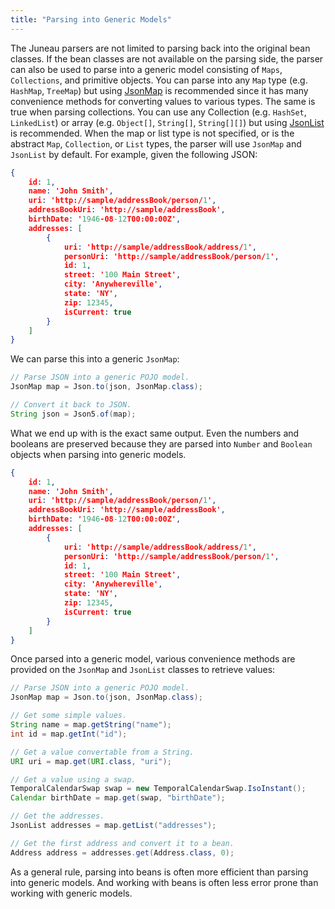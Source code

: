 ```yaml
---
title: "Parsing into Generic Models"
---
```


The Juneau parsers are not limited to parsing back into the original bean classes.
If the bean classes are not available on the parsing side, the parser can also be used to
parse into a generic model consisting of `Maps`, `Collections`, and primitive
objects.
You can parse into any `Map` type (e.g. `HashMap`, `TreeMap`) but
using [JsonMap](../apidocs/org/apache/juneau/collections/JsonMap.html) is recommended since it has many convenience methods
for converting values to various types.
The same is true when parsing collections.  You can use any Collection (e.g. `HashSet`,
`LinkedList`) or array (e.g. `Object[]`, `String[]`,
`String[][]`) but using [JsonList](../apidocs/org/apache/juneau/collections/JsonList.html) is recommended.
When the map or list type is not specified, or is the abstract `Map`, `Collection`,
or `List` types, the parser will use `JsonMap` and `JsonList` by
default.
For example, given the following JSON:
```json
{
    id: 1,
    name: 'John Smith',
    uri: 'http://sample/addressBook/person/1',
    addressBookUri: 'http://sample/addressBook',
    birthDate: '1946-08-12T00:00:00Z',
    addresses: [
        {
            uri: 'http://sample/addressBook/address/1',
            personUri: 'http://sample/addressBook/person/1',
            id: 1,
            street: '100 Main Street',
            city: 'Anywhereville',
            state: 'NY',
            zip: 12345,
            isCurrent: true
        }
    ]
}
```
We can parse this into a generic `JsonMap`:
```java
// Parse JSON into a generic POJO model.
JsonMap map = Json.to(json, JsonMap.class);

// Convert it back to JSON.
String json = Json5.of(map);
```
What we end up with is the exact same output.
Even the numbers and booleans are preserved because they are parsed into `Number` and
`Boolean` objects when parsing into generic models.
```json
{
    id: 1,
    name: 'John Smith',
    uri: 'http://sample/addressBook/person/1',
    addressBookUri: 'http://sample/addressBook',
    birthDate: '1946-08-12T00:00:00Z',
    addresses: [
        {
            uri: 'http://sample/addressBook/address/1',
            personUri: 'http://sample/addressBook/person/1',
            id: 1,
            street: '100 Main Street',
            city: 'Anywhereville',
            state: 'NY',
            zip: 12345,
            isCurrent: true
        }
    ]
}
```
Once parsed into a generic model, various convenience methods are provided on the `JsonMap`
and `JsonList` classes to retrieve values:
```java
// Parse JSON into a generic POJO model.
JsonMap map = Json.to(json, JsonMap.class);

// Get some simple values.
String name = map.getString("name");
int id = map.getInt("id");

// Get a value convertable from a String.
URI uri = map.get(URI.class, "uri");

// Get a value using a swap.
TemporalCalendarSwap swap = new TemporalCalendarSwap.IsoInstant();
Calendar birthDate = map.get(swap, "birthDate");

// Get the addresses.
JsonList addresses = map.getList("addresses");

// Get the first address and convert it to a bean.
Address address = addresses.get(Address.class, 0);
```
As a general rule, parsing into beans is often more efficient than parsing into generic models.
And working with beans is often less error prone than working with generic models.